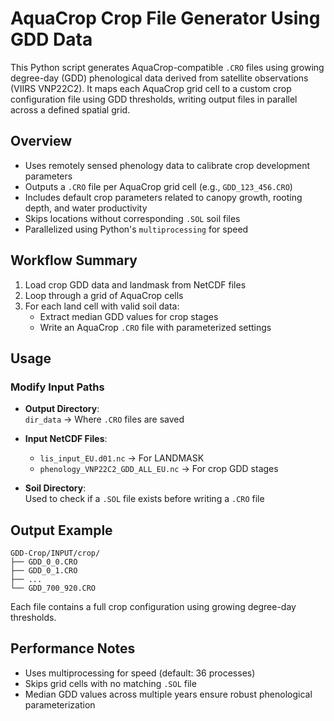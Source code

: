 # AquaCrop Crop File Generator Using GDD Data

This Python script generates AquaCrop-compatible `.CRO` files using growing degree-day (GDD) phenological data derived from satellite observations (VIIRS VNP22C2). It maps each AquaCrop grid cell to a custom crop configuration file using GDD thresholds, writing output files in parallel across a defined spatial grid.

## Overview

- Uses remotely sensed phenology data to calibrate crop development parameters
- Outputs a `.CRO` file per AquaCrop grid cell (e.g., `GDD_123_456.CRO`)
- Includes default crop parameters related to canopy growth, rooting depth, and water productivity
- Skips locations without corresponding `.SOL` soil files
- Parallelized using Python's `multiprocessing` for speed

## Workflow Summary

1. Load crop GDD data and landmask from NetCDF files
2. Loop through a grid of AquaCrop cells
3. For each land cell with valid soil data:
   - Extract median GDD values for crop stages
   - Write an AquaCrop `.CRO` file with parameterized settings

## Usage

### Modify Input Paths

- **Output Directory**:  
  `dir_data` → Where `.CRO` files are saved

- **Input NetCDF Files**:
  - `lis_input_EU.d01.nc` → For LANDMASK
  - `phenology_VNP22C2_GDD_ALL_EU.nc` → For crop GDD stages

- **Soil Directory**:  
  Used to check if a `.SOL` file exists before writing a `.CRO` file

## Output Example

```
GDD-Crop/INPUT/crop/
├── GDD_0_0.CRO
├── GDD_0_1.CRO
├── ...
└── GDD_700_920.CRO
```

Each file contains a full crop configuration using growing degree-day thresholds.

## Performance Notes

- Uses multiprocessing for speed (default: 36 processes)
- Skips grid cells with no matching `.SOL` file
- Median GDD values across multiple years ensure robust phenological parameterization



